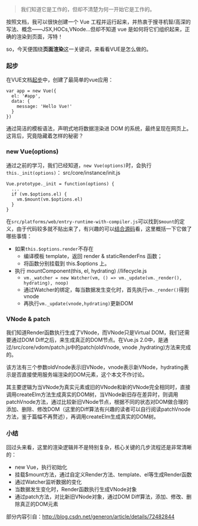 > 我们知道它是工作的，但却不清楚为何一开始它是工作的。

按照文档，我可以很快创建一个 Vue 工程并运行起来，并热衷于搜寻机智/高深的写法、概念——JSX,HOCs,VNode...但却不知道 vue 是如何将它们组织起来，正确的渲染到页面，泻特！

so，今天便围绕**页面渲染**这一关键词，来看看VUE是怎么做的。

### 起步
在VUE文档[起步](https://cn.vuejs.org/v2/guide/index.html)中，创建了最简单的vue应用：
````
var app = new Vue({
  el: '#app',
  data: {
    message: 'Hello Vue!'
  }
})
````
通过简洁的模板语法，声明式地将数据渲染进 DOM 的系统，最终呈现在网页上。这背后，究竟隐藏着怎样的秘密？

### new Vue(options)
通过之前的学习，我们已经知道，`new Vue(options)`时，会执行`this._init(options)`：
src/core/instance/init.js
````
Vue.prototype._init = function(options) {
  ...
  if (vm.$options.el) {
    vm.$mount(vm.$options.el)
  }
}
````
在`src/platforms/web/entry-runtime-with-compiler.js`可以找到`$mount`的定义，由于代码较多就不贴出来了，有兴趣的可以[结合源码](https://github.com/CaptainLiao/source-code-analysis/blob/master/VUE/src/platforms/web/entry-runtime-with-compiler.js)看，这里概括一下它做了哪些事情：
* 如果`this.$options.render`不存在
  + 编译模板 template，返回 render & staticRenderFns 函数；
  + 将函数分别挂载到 this.$options 上。
* 执行 mountComponent(this, el, hydrating) //lifecycle.js
  + `vm._watcher = new Watcher(vm, () => vm._update(vm._render(), hydrating), noop)`
  + 通过Watcher的绑定，每当数据发生变化时，首先执行`vm._render()`得到 vnode
  + 再执行`vm._update(vnode,hydrating)`更新DOM

### VNode & patch

我们知道Render函数执行生成了VNode，而VNode只是Virtual DOM，我们还需要通过DOM Diff之后，来生成真正的DOM节点。在Vue.js 2.0中，是通过/src/core/vdom/patch.js中的patch(oldVnode, vnode ,hydrating)方法来完成的。

该方法有三个参数oldVnode表示旧VNode，vnode表示新VNode，hydrating表示是否直接使用服务端渲染的DOM元素，这个本文不作讨论。

其主要逻辑为当VNode为真实元素或旧的VNode和新的VNode完全相同时，直接调用createElm方法生成真实的DOM树，当VNode新旧存在差异时，则调用patchVnode方法，通过比较新旧VNode节点，根据不同的状态对DOM做合理的添加、删除、修改DOM（这里的Diff算法有兴趣的读者可以自行阅读patchVnode方法，鉴于篇幅不再赘述），再调用createElm生成真实的DOM树。

### 小结
回过头来看，这里的渲染逻辑并不是特别复杂，核心关键的几步流程还是非常清晰的：

* new Vue，执行初始化
* 挂载$mount方法，通过自定义Render方法、template、el等生成Render函数
* 通过Watcher监听数据的变化
* 当数据发生变化时，Render函数执行生成VNode对象
* 通过patch方法，对比新旧VNode对象，通过DOM Diff算法，添加、修改、删除真正的DOM元素

部分内容引自：http://blog.csdn.net/generon/article/details/72482844

